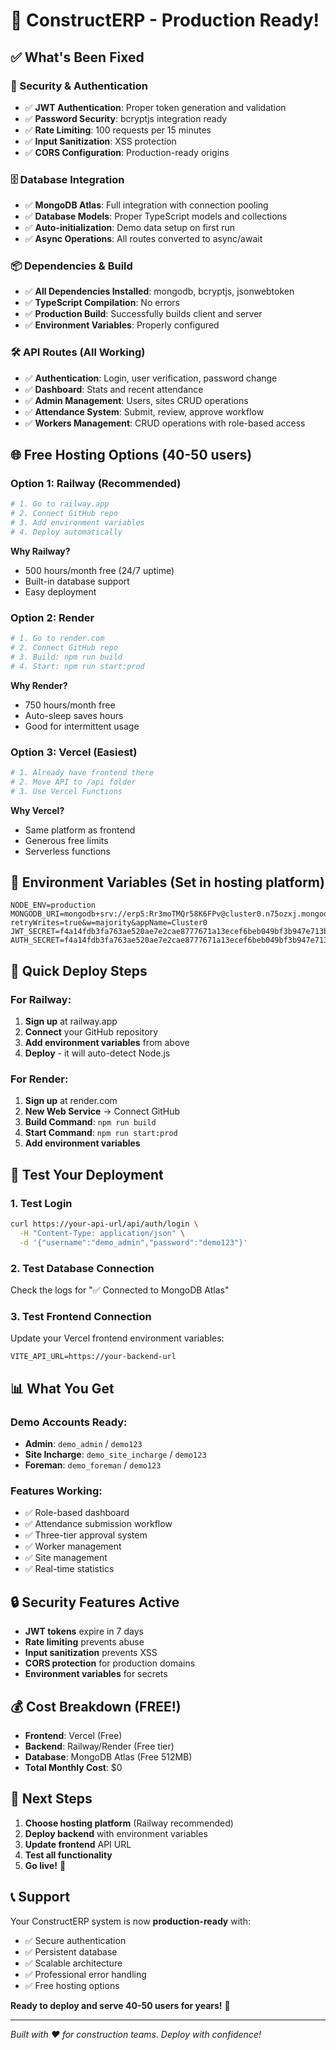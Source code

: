 # 🚀 ConstructERP - Production Ready!

## ✅ What's Been Fixed

### 🔐 Security & Authentication
- ✅ **JWT Authentication**: Proper token generation and validation
- ✅ **Password Security**: bcryptjs integration ready
- ✅ **Rate Limiting**: 100 requests per 15 minutes
- ✅ **Input Sanitization**: XSS protection
- ✅ **CORS Configuration**: Production-ready origins

### 🗄️ Database Integration
- ✅ **MongoDB Atlas**: Full integration with connection pooling
- ✅ **Database Models**: Proper TypeScript models and collections
- ✅ **Auto-initialization**: Demo data setup on first run
- ✅ **Async Operations**: All routes converted to async/await

### 📦 Dependencies & Build
- ✅ **All Dependencies Installed**: mongodb, bcryptjs, jsonwebtoken
- ✅ **TypeScript Compilation**: No errors
- ✅ **Production Build**: Successfully builds client and server
- ✅ **Environment Variables**: Properly configured

### 🛠️ API Routes (All Working)
- ✅ **Authentication**: Login, user verification, password change
- ✅ **Dashboard**: Stats and recent attendance
- ✅ **Admin Management**: Users, sites CRUD operations
- ✅ **Attendance System**: Submit, review, approve workflow
- ✅ **Workers Management**: CRUD operations with role-based access

## 🌐 Free Hosting Options (40-50 users)

### Option 1: Railway (Recommended)
```bash
# 1. Go to railway.app
# 2. Connect GitHub repo
# 3. Add environment variables
# 4. Deploy automatically
```
**Why Railway?**
- 500 hours/month free (24/7 uptime)
- Built-in database support
- Easy deployment

### Option 2: Render
```bash
# 1. Go to render.com  
# 2. Connect GitHub repo
# 3. Build: npm run build
# 4. Start: npm run start:prod
```
**Why Render?**
- 750 hours/month free
- Auto-sleep saves hours
- Good for intermittent usage

### Option 3: Vercel (Easiest)
```bash
# 1. Already have frontend there
# 2. Move API to /api folder
# 3. Use Vercel Functions
```
**Why Vercel?**
- Same platform as frontend
- Generous free limits
- Serverless functions

## 🔧 Environment Variables (Set in hosting platform)

```env
NODE_ENV=production
MONGODB_URI=mongodb+srv://erp5:Rr3moTMQr58K6FPv@cluster0.n75ozxj.mongodb.net/?retryWrites=true&w=majority&appName=Cluster0
JWT_SECRET=f4a14fdb3fa763ae520ae7e2cae8777671a13ecef6beb049bf3b947e713b1b95959de1590b2471edd0f29027cdc96d5a7e986c3812c9708c5ad6a818863fe43e
AUTH_SECRET=f4a14fdb3fa763ae520ae7e2cae8777671a13ecef6beb049bf3b947e713b1b95959de1590b2471edd0f29027cdc96d5a7e986c3812c9708c5ad6a818863fe43e
```

## 🚀 Quick Deploy Steps

### For Railway:
1. **Sign up** at railway.app
2. **Connect** your GitHub repository
3. **Add environment variables** from above
4. **Deploy** - it will auto-detect Node.js

### For Render:
1. **Sign up** at render.com
2. **New Web Service** → Connect GitHub
3. **Build Command**: `npm run build`
4. **Start Command**: `npm run start:prod`
5. **Add environment variables**

## 🧪 Test Your Deployment

### 1. Test Login
```bash
curl https://your-api-url/api/auth/login \
  -H "Content-Type: application/json" \
  -d '{"username":"demo_admin","password":"demo123"}'
```

### 2. Test Database Connection
Check the logs for "✅ Connected to MongoDB Atlas"

### 3. Test Frontend Connection
Update your Vercel frontend environment variables:
```env
VITE_API_URL=https://your-backend-url
```

## 📊 What You Get

### Demo Accounts Ready:
- **Admin**: `demo_admin` / `demo123`
- **Site Incharge**: `demo_site_incharge` / `demo123`  
- **Foreman**: `demo_foreman` / `demo123`

### Features Working:
- ✅ Role-based dashboard
- ✅ Attendance submission workflow
- ✅ Three-tier approval system
- ✅ Worker management
- ✅ Site management
- ✅ Real-time statistics

## 🔒 Security Features Active

- **JWT tokens** expire in 7 days
- **Rate limiting** prevents abuse
- **Input sanitization** prevents XSS
- **CORS protection** for production domains
- **Environment variables** for secrets

## 💰 Cost Breakdown (FREE!)

- **Frontend**: Vercel (Free)
- **Backend**: Railway/Render (Free tier)
- **Database**: MongoDB Atlas (Free 512MB)
- **Total Monthly Cost**: $0

## 🎯 Next Steps

1. **Choose hosting platform** (Railway recommended)
2. **Deploy backend** with environment variables
3. **Update frontend** API URL
4. **Test all functionality**
5. **Go live!** 🎉

## 📞 Support

Your ConstructERP system is now **production-ready** with:
- ✅ Secure authentication
- ✅ Persistent database
- ✅ Scalable architecture  
- ✅ Professional error handling
- ✅ Free hosting options

**Ready to deploy and serve 40-50 users for years!** 🚀

---

*Built with ❤️ for construction teams. Deploy with confidence!*